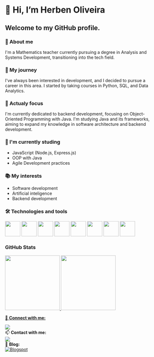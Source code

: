 # 👋 Hi, I’m **Herben Oliveira**
## Welcome to my GitHub profile. 

### 👤 About me
I'm a Mathematics teacher currently pursuing a degree in Analysis and Systems Development, transitioning into the tech field.

### 🚀 My journey
I've always been interested in development, and I decided to pursue a career in this area.
I started by taking courses in Python, SQL, and Data Analytics.

### 🎯 Actualy focus
I'm currently dedicated to backend development, focusing on Object-Oriented Programming with Java.
I'm studying Java and its frameworks, aiming to expand my knowledge in software architecture and backend development.

### 📖 I'm currently studing
* JavaScript (Node.js, Express.js)
* OOP with Java
* Agile Development practices

### 📚 My interests
* Software development
* Artificial inteligence
* Backend development

### 🛠️ Technologies and tools
<img src="https://cdn.jsdelivr.net/gh/devicons/devicon@latest/icons/vscode/vscode-original.svg" width="50" /> <img src="https://cdn.jsdelivr.net/gh/devicons/devicon@latest/icons/git/git-original.svg" width="50" /> <img src="https://cdn.jsdelivr.net/gh/devicons/devicon@latest/icons/javascript/javascript-original.svg" width="50" /> <img src="https://cdn.jsdelivr.net/gh/devicons/devicon@latest/icons/azuresqldatabase/azuresqldatabase-original.svg" width="50" /> <img src="https://cdn.jsdelivr.net/gh/devicons/devicon@latest/icons/python/python-original.svg" width="50" /> <img src="https://cdn.jsdelivr.net/gh/devicons/devicon@latest/icons/jupyter/jupyter-original-wordmark.svg" width="50" /> <img src="https://cdn.jsdelivr.net/gh/devicons/devicon@latest/icons/html5/html5-original.svg" width="50" /> <img src="https://cdn.jsdelivr.net/gh/devicons/devicon@latest/icons/css3/css3-original.svg" width="50" /> 

### GitHub Stats
<div>
<a href="https://github.com/herbeno">
<img loading="lazy" height="180em" src="https://github-readme-stats.vercel.app/api/top-langs/?username=herbeno&layout=compact&langs_count=7&theme=dracula"/>
<img loading="lazy" height="180em" src="https://github-readme-stats.vercel.app/api?username=herbeno&show_icons=true&theme=dracula&include_all_commits=true&count_private=true"/>
</div>

🤝 <b>Connect with me:</b> 
<div>
<a href="https://www.linkedin.com/in/herbenoliveira" target="_blank"><img loading="lazy" src="https://img.shields.io/badge/-LinkedIn-%230077B5?style=for-the-badge&logo=linkedin&logoColor=white" target="_blank"></a>  
</div>
📫 <b>Contact with me:</b>
<div>
<a href = "mailto:hrbdata17@gmail.com"><img loading="lazy" src="https://img.shields.io/badge/Gmail-D14836?style=for-the-badge&logo=gmail&logoColor=white" target="_blank"></a>
</div>
📝 <b>Blog:</b>
<div>
<a href="https://hrbdata.blogspot.com" target="_blank"><img loading="lazy" src="https://img.shields.io/badge/-Blogspot-orange?style=for-the-badge&logo=blogger&logoColor=white" alt="Blogspot"></a>
</div>
